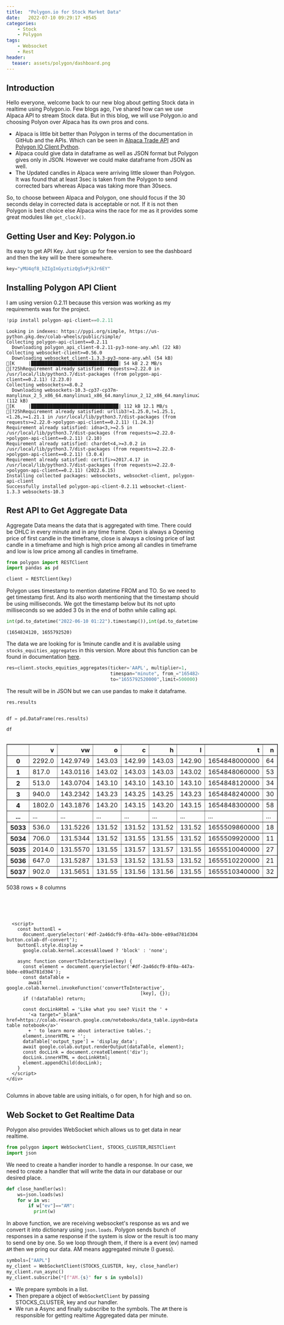 ```yaml
---
title:  "Polygon.io for Stock Market Data"
date:   2022-07-10 09:29:17 +0545
categories:
    - Stock
    - Polygon
tags:
    - Websocket
    - Rest
header:
  teaser: assets/polygon/dashboard.png
---
```


## Introduction
Hello everyone, welcome back to our new blog about getting Stock data in realtime using Polygon.io. Few blogs ago, I've shared how can we use Alpaca API to stream Stock data. But in this blog, we will use Polygon.io and choosing Polyon over Alpaca has its own pros and cons.
* Alpaca is little bit better than Polygon in terms of the documentation in GitHub and the APIs. Which can be seen in [Alpaca Trade API](https://github.com/alpacahq/alpaca-trade-api-python) and [Polygon IO Client Python](https://github.com/polygon-io/client-python).
* Alpaca could give data in dataframe as well as JSON format but Polygon gives only in JSON. However we could make dataframe from JSON as well.
* The Updated candles in Alpaca were arriving little slower than Polygon. It was found that at least 3sec is taken from the Polygon to send corrected bars whereas Alpaca was taking more than 30secs.

So, to choose between Alpaca and Polygon, one should focus if the 30 seconds delay in corrected data is acceptable or not. If it is not then Polygon is best choice else Alpaca wins the race for me as it provides some great modules like `get_clock()`.

## Getting User and Key: Polygon.io
Its easy to get API Key. Just sign up for free version to see the dashboard and then the key will be there somewhere.


```python
key="yMU4qf8_bZIgInGyztizQg5vPjkJr6EY"
```

## Installing Polygon API Client
I am using version 0.2.11 because this version was working as my requirements was for the project.


```python
!pip install polygon-api-client==0.2.11
```

    Looking in indexes: https://pypi.org/simple, https://us-python.pkg.dev/colab-wheels/public/simple/
    Collecting polygon-api-client==0.2.11
      Downloading polygon_api_client-0.2.11-py3-none-any.whl (22 kB)
    Collecting websocket-client>=0.56.0
      Downloading websocket_client-1.3.3-py3-none-any.whl (54 kB)
    [K     |████████████████████████████████| 54 kB 2.2 MB/s 
    [?25hRequirement already satisfied: requests>=2.22.0 in /usr/local/lib/python3.7/dist-packages (from polygon-api-client==0.2.11) (2.23.0)
    Collecting websockets>=8.0.2
      Downloading websockets-10.3-cp37-cp37m-manylinux_2_5_x86_64.manylinux1_x86_64.manylinux_2_12_x86_64.manylinux2010_x86_64.whl (112 kB)
    [K     |████████████████████████████████| 112 kB 12.1 MB/s 
    [?25hRequirement already satisfied: urllib3!=1.25.0,!=1.25.1,<1.26,>=1.21.1 in /usr/local/lib/python3.7/dist-packages (from requests>=2.22.0->polygon-api-client==0.2.11) (1.24.3)
    Requirement already satisfied: idna<3,>=2.5 in /usr/local/lib/python3.7/dist-packages (from requests>=2.22.0->polygon-api-client==0.2.11) (2.10)
    Requirement already satisfied: chardet<4,>=3.0.2 in /usr/local/lib/python3.7/dist-packages (from requests>=2.22.0->polygon-api-client==0.2.11) (3.0.4)
    Requirement already satisfied: certifi>=2017.4.17 in /usr/local/lib/python3.7/dist-packages (from requests>=2.22.0->polygon-api-client==0.2.11) (2022.6.15)
    Installing collected packages: websockets, websocket-client, polygon-api-client
    Successfully installed polygon-api-client-0.2.11 websocket-client-1.3.3 websockets-10.3
    

## Rest API to Get Aggregate Data
Aggregate Data means the data that is aggregated with time. There could be OHLC in every minute and in any time frame. Open is always a Opening price of first candle in the timeframe, close is always a closing price of last candle in a timeframe and high is high price among all candles in timeframe and low is low price among all candles in timeframe.


```python
from polygon import RESTClient
import pandas as pd

client = RESTClient(key)

```

Polygon uses timestamp to mention datetime FROM and TO. So we need to get timestamp first. And its also worth mentioning that the timestamp should be using milliseconds. We got the timestamp below but its not upto milliseconds so we added 3 0s in the end of bothn while calling api.


```python
int(pd.to_datetime("2022-06-10 01:22").timestamp()),int(pd.to_datetime("2022-06-21 06:22").timestamp())
```




    (1654824120, 1655792520)



The data we are looking for is 1minute candle and it is available using `stocks_equities_aggregates` in this version. More about this function can be found in documentation [here](https://polygon.io/docs/stocks/get_v2_aggs_ticker__stocksticker__range__multiplier___timespan___from___to).


```python
res=client.stocks_equities_aggregates(ticker='AAPL', multiplier=1, 
                                      timespan="minute", from_="1654824120000", 
                                      to="1655792520000",limit=500000)
```

The result will be in JSON but we can use pandas to make it dataframe.


```python
res.results
```


```python

```


```python
df = pd.DataFrame(res.results)

df
```





  <div id="df-2a46dcf9-8f0a-447a-bb0e-e89ad781d304">
    <div class="colab-df-container">
      <div>
<style scoped>
    .dataframe tbody tr th:only-of-type {
        vertical-align: middle;
    }

    .dataframe tbody tr th {
        vertical-align: top;
    }

    .dataframe thead th {
        text-align: right;
    }
</style>
<table border="1" class="dataframe">
  <thead>
    <tr style="text-align: right;">
      <th></th>
      <th>v</th>
      <th>vw</th>
      <th>o</th>
      <th>c</th>
      <th>h</th>
      <th>l</th>
      <th>t</th>
      <th>n</th>
    </tr>
  </thead>
  <tbody>
    <tr>
      <th>0</th>
      <td>2292.0</td>
      <td>142.9749</td>
      <td>143.03</td>
      <td>142.99</td>
      <td>143.03</td>
      <td>142.90</td>
      <td>1654848000000</td>
      <td>64</td>
    </tr>
    <tr>
      <th>1</th>
      <td>817.0</td>
      <td>143.0116</td>
      <td>143.02</td>
      <td>143.03</td>
      <td>143.03</td>
      <td>143.02</td>
      <td>1654848060000</td>
      <td>53</td>
    </tr>
    <tr>
      <th>2</th>
      <td>513.0</td>
      <td>143.0704</td>
      <td>143.10</td>
      <td>143.10</td>
      <td>143.10</td>
      <td>143.10</td>
      <td>1654848120000</td>
      <td>34</td>
    </tr>
    <tr>
      <th>3</th>
      <td>940.0</td>
      <td>143.2342</td>
      <td>143.23</td>
      <td>143.25</td>
      <td>143.25</td>
      <td>143.23</td>
      <td>1654848240000</td>
      <td>30</td>
    </tr>
    <tr>
      <th>4</th>
      <td>1802.0</td>
      <td>143.1876</td>
      <td>143.20</td>
      <td>143.15</td>
      <td>143.20</td>
      <td>143.15</td>
      <td>1654848300000</td>
      <td>58</td>
    </tr>
    <tr>
      <th>...</th>
      <td>...</td>
      <td>...</td>
      <td>...</td>
      <td>...</td>
      <td>...</td>
      <td>...</td>
      <td>...</td>
      <td>...</td>
    </tr>
    <tr>
      <th>5033</th>
      <td>536.0</td>
      <td>131.5226</td>
      <td>131.52</td>
      <td>131.52</td>
      <td>131.52</td>
      <td>131.52</td>
      <td>1655509860000</td>
      <td>18</td>
    </tr>
    <tr>
      <th>5034</th>
      <td>706.0</td>
      <td>131.5344</td>
      <td>131.52</td>
      <td>131.55</td>
      <td>131.55</td>
      <td>131.52</td>
      <td>1655509920000</td>
      <td>11</td>
    </tr>
    <tr>
      <th>5035</th>
      <td>2014.0</td>
      <td>131.5570</td>
      <td>131.55</td>
      <td>131.57</td>
      <td>131.57</td>
      <td>131.55</td>
      <td>1655510040000</td>
      <td>27</td>
    </tr>
    <tr>
      <th>5036</th>
      <td>647.0</td>
      <td>131.5287</td>
      <td>131.53</td>
      <td>131.52</td>
      <td>131.53</td>
      <td>131.52</td>
      <td>1655510220000</td>
      <td>21</td>
    </tr>
    <tr>
      <th>5037</th>
      <td>902.0</td>
      <td>131.5651</td>
      <td>131.55</td>
      <td>131.56</td>
      <td>131.56</td>
      <td>131.55</td>
      <td>1655510340000</td>
      <td>32</td>
    </tr>
  </tbody>
</table>
<p>5038 rows × 8 columns</p>
</div>
      <button class="colab-df-convert" onclick="convertToInteractive('df-2a46dcf9-8f0a-447a-bb0e-e89ad781d304')"
              title="Convert this dataframe to an interactive table."
              style="display:none;">

  <svg xmlns="http://www.w3.org/2000/svg" height="24px"viewBox="0 0 24 24"
       width="24px">
    <path d="M0 0h24v24H0V0z" fill="none"/>
    <path d="M18.56 5.44l.94 2.06.94-2.06 2.06-.94-2.06-.94-.94-2.06-.94 2.06-2.06.94zm-11 1L8.5 8.5l.94-2.06 2.06-.94-2.06-.94L8.5 2.5l-.94 2.06-2.06.94zm10 10l.94 2.06.94-2.06 2.06-.94-2.06-.94-.94-2.06-.94 2.06-2.06.94z"/><path d="M17.41 7.96l-1.37-1.37c-.4-.4-.92-.59-1.43-.59-.52 0-1.04.2-1.43.59L10.3 9.45l-7.72 7.72c-.78.78-.78 2.05 0 2.83L4 21.41c.39.39.9.59 1.41.59.51 0 1.02-.2 1.41-.59l7.78-7.78 2.81-2.81c.8-.78.8-2.07 0-2.86zM5.41 20L4 18.59l7.72-7.72 1.47 1.35L5.41 20z"/>
  </svg>
      </button>

  <style>
    .colab-df-container {
      display:flex;
      flex-wrap:wrap;
      gap: 12px;
    }

    .colab-df-convert {
      background-color: #E8F0FE;
      border: none;
      border-radius: 50%;
      cursor: pointer;
      display: none;
      fill: #1967D2;
      height: 32px;
      padding: 0 0 0 0;
      width: 32px;
    }

    .colab-df-convert:hover {
      background-color: #E2EBFA;
      box-shadow: 0px 1px 2px rgba(60, 64, 67, 0.3), 0px 1px 3px 1px rgba(60, 64, 67, 0.15);
      fill: #174EA6;
    }

    [theme=dark] .colab-df-convert {
      background-color: #3B4455;
      fill: #D2E3FC;
    }

    [theme=dark] .colab-df-convert:hover {
      background-color: #434B5C;
      box-shadow: 0px 1px 3px 1px rgba(0, 0, 0, 0.15);
      filter: drop-shadow(0px 1px 2px rgba(0, 0, 0, 0.3));
      fill: #FFFFFF;
    }
  </style>

      <script>
        const buttonEl =
          document.querySelector('#df-2a46dcf9-8f0a-447a-bb0e-e89ad781d304 button.colab-df-convert');
        buttonEl.style.display =
          google.colab.kernel.accessAllowed ? 'block' : 'none';

        async function convertToInteractive(key) {
          const element = document.querySelector('#df-2a46dcf9-8f0a-447a-bb0e-e89ad781d304');
          const dataTable =
            await google.colab.kernel.invokeFunction('convertToInteractive',
                                                     [key], {});
          if (!dataTable) return;

          const docLinkHtml = 'Like what you see? Visit the ' +
            '<a target="_blank" href=https://colab.research.google.com/notebooks/data_table.ipynb>data table notebook</a>'
            + ' to learn more about interactive tables.';
          element.innerHTML = '';
          dataTable['output_type'] = 'display_data';
          await google.colab.output.renderOutput(dataTable, element);
          const docLink = document.createElement('div');
          docLink.innerHTML = docLinkHtml;
          element.appendChild(docLink);
        }
      </script>
    </div>
  </div>




Columns in above table are using initials, o for open, h for high and so on.

## Web Socket to Get Realtime Data

Polygon also provides WebSocket which allows us to get data in near realtime.


```python
from polygon import WebSocketClient, STOCKS_CLUSTER,RESTClient
import json
```

We need to create a handler inorder to handle a response. In our case, we need to create a handler that will write the data in our database or our desired place.


```python
def close_handler(ws):
    ws=json.loads(ws)
    for w in ws:
        if w["ev"]=="AM":
          print(w)
```

In above function, we are receiving websocket's response as ws and we convert it into dictionary using `json.loads`. Polygon sends bunch of responses in a same response if the system is slow or the result is too many to send one by one. So we loop through them, if there is a event (ev) named `AM` then we pring our data. AM means aggregated minute (I guess).


```python
symbols=["AAPL"]
my_client = WebSocketClient(STOCKS_CLUSTER, key, close_handler)
my_client.run_async()
my_client.subscribe(*[f"AM.{s}" for s in symbols])
```

* We prepare symbols in a list. 
* Then prepare a object of `WebSocketClient` by passing STOCKS_CLUSTER, key and our handler. 
* We run a Async and finally subscribe to the symbols. The `AM` there is responsible for getting realtime Aggregated data per minute.



